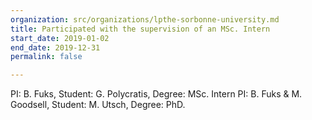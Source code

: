```yaml
---
organization: src/organizations/lpthe-sorbonne-university.md
title: Participated with the supervision of an MSc. Intern
start_date: 2019-01-02
end_date: 2019-12-31
permalink: false

---
```

PI: B. Fuks, Student: G. Polycratis, Degree: MSc. Intern
PI: B. Fuks & M. Goodsell, Student: M. Utsch, Degree: PhD.